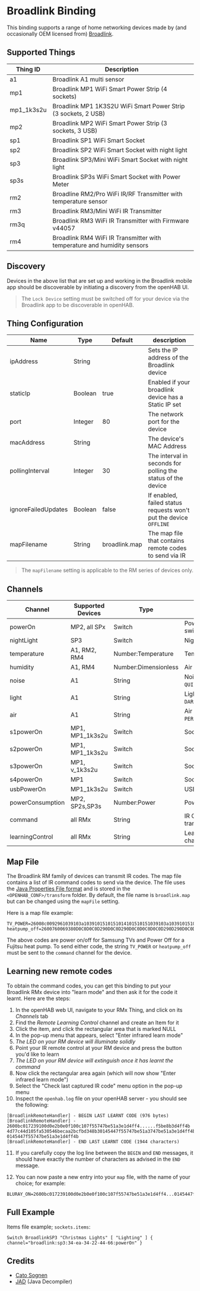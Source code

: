 # Broadlink Binding

This binding supports a range of home networking devices made by (and occasionally OEM licensed from) [Broadlink](https://www.ibroadlink.com/).

## Supported Things

| Thing ID   | Description                                                             |
|------------|-------------------------------------------------------------------------|
| a1         | Broadlink A1 multi sensor                                               |
| mp1        | Broadlink MP1 WiFi Smart Power Strip (4 sockets)                        |
| mp1_1k3s2u | Broadlink MP1 1K3S2U WiFi Smart Power Strip (3 sockets, 2 USB)          |
| mp2        | Broadlink MP2 WiFi Smart Power Strip (3 sockets, 3 USB)                 |
| sp1        | Broadlink SP1 WiFi Smart Socket                                         |
| sp2        | Broadlink SP2 WiFi Smart Socket with night light                        |
| sp3        | Broadlink SP3/Mini WiFi Smart Socket with night light                   |
| sp3s       | Broadlink SP3s WiFi Smart Socket with Power Meter                       |
| rm2        | Broadline RM2/Pro WiFi IR/RF Transmitter with temperature sensor        |
| rm3        | Broadlink RM3/Mini WiFi IR Transmitter                                  |
| rm3q       | Broadlink RM3 WiFi IR Transmitter with Firmware v44057                  |
| rm4        | Broadlink RM4 WiFi IR Transmitter with temperature and humidity sensors |

## Discovery

Devices in the above list that are set up and working in the Broadlink mobile app should be discoverable by initiating a discovery from the openHAB UI.

> The `Lock Device` setting must be switched off for your device via the Broadlink app to be discoverable in openHAB.

## Thing Configuration

| Name                | Type    | Default       | description                                                                       |
|---------------------|---------|---------------|-----------------------------------------------------------------------------------|
| ipAddress           | String  |               | Sets the IP address of the Broadlink device                                       |
| staticIp            | Boolean | true          | Enabled if your broadlink device has a Static IP set                              |
| port                | Integer | 80            | The network port for the device                                                   |
| macAddress          | String  |               | The device's MAC Address                                                           |
| pollingInterval     | Integer | 30            | The interval in seconds for polling the status of the device                      |
| ignoreFailedUpdates | Boolean | false         | If enabled, failed status requests won't put the device `OFFLINE`                       |
| mapFilename         | String  | broadlink.map | The map file that contains remote codes to send via IR                            |

> The `mapFilename` setting is applicable to the RM series of devices only.

## Channels

| Channel          | Supported Devices        | Type                 | Description                                     |
|------------------|--------------------------|----------------------|-------------------------------------------------|
| powerOn          | MP2, all SPx             | Switch               | Power on/off for switches/strips                |
| nightLight       | SP3                      | Switch               | Night light on/off                              |
| temperature      | A1, RM2, RM4             | Number:Temperature   | Temperature                                     |
| humidity         | A1, RM4                  | Number:Dimensionless | Air humidity percentage                         |
| noise            | A1                       | String               | Noise level: `QUIET`/`NORMAL`/`NOISY`/`EXTREME` |
| light            | A1                       | String               | Light level: `DARK`/`DIM`/`NORMAL`/`BRIGHT`     |
| air              | A1                       | String               | Air quality: `PERFECT`/`GOOD`/`NORMAL`/`BAD`    |
| s1powerOn        | MP1, MP1_1k3s2u          | Switch               | Socket 1 power                                  |
| s2powerOn        | MP1, MP1_1k3s2u          | Switch               | Socket 2 power                                  |
| s3powerOn        | MP1, v_1k3s2u            | Switch               | Socket 3 power                                  |
| s4powerOn        | MP1                      | Switch               | Socket 4 power                                  |
| usbPowerOn       | MP1_1k3s2u               | Switch               | USB power                                       |
| powerConsumption | MP2, SP2s,SP3s           | Number:Power         | Power consumption                               |
| command          | all RMx                  | String               | IR Command code to transmit                     |
| learningControl  | all RMx                  | String               | Learn mode command channel (see below)          |

## Map File

The Broadlink RM family of devices can transmit IR codes.
The map file contains a list of IR command codes to send via the device.
The file uses the [Java Properties File format](https://en.wikipedia.org/wiki/.properties) and is stored in the `<OPENHAB_CONF>/transform` folder.
By default, the file name is `broadlink.map` but can be changed using the `mapFile` setting.

Here is a map file example:

```
TV_POWER=26008c0092961039103a1039101510151014101510151039103a10391015101411141015101510141139101510141114101510151014103a10141139103911391037123a10391000060092961039103911391014111410151015101411391039103a101411141015101510141015103911141015101510141015101510391015103911391039103a1039103911000d05000000000000000000000000
heatpump_off=2600760069380D0C0D0C0D290D0C0D290D0C0D0C0D0C0D290D290D0C0D0C0D0C0D290D290D0C0D0C0D0C0D0C0D0C0D0C0D0C0D0C0D0C0D0C0D0C0D0C0D0C0D290D0C0D0C0D0C0D0C0D0C0D0C0D0C0D290D0C0D0C0D0C0D0C0D290D0C0D0C0D0C0D0C0D0C0D0C0D290D0C0D290D290D290D290D290D290E0002900000

```

The above codes are power on/off for Samsung TVs and Power Off for a Fujitsu heat pump.
To send either code, the string `TV_POWER` or `heatpump_off` must be sent to the `command` channel for the device.

## Learning new remote codes

To obtain the command codes, you can get this binding to put your Broadlink RMx device into 
"learn mode" and then ask it for the code it learnt. Here are the steps:

1. In the openHAB web UI, navigate to your RMx Thing, and click on its *Channels* tab
2. Find the *Remote Learning Control* channel and create an Item for it
3. Click the item, and click the rectangular area that is marked NULL
4. In the pop-up menu that appears, select "Enter infrared learn mode"
5. *The LED on your RM device will illuminate solidly*
6. Point your IR remote control at your RM device and press the button you'd like to learn
7. *The LED on your RM device will extinguish once it has learnt the command*
8. Now click the rectangular area again (which will now show "Enter infrared learn mode")
9. Select the "Check last captured IR code" menu option in the pop-up menu
10. Inspect the `openhab.log` file on your openHAB server - you should see the following:

```
[BroadlinkRemoteHandler] - BEGIN LAST LEARNT CODE (976 bytes)
[BroadlinkRemoteHandler] - 2600bc017239100d0e2b0e0f100c107f55747be51a3e1d4ff4......f5be8b3d4ff4b
4d77c44d105fa530546becaa2bcfbd348b30145447f55747be51a3747be51a3e1d4ff4b3f4f4f......a3e1d4ff4b348
0145447f55747be51a3e1d4ff4b
[BroadlinkRemoteHandler] - END LAST LEARNT CODE (1944 characters)
```

11. If you carefully copy the log line between the `BEGIN` and `END` messages, 
    it should have exactly the number of characters as advised in the `END` message.
    
12. You can now paste a new entry into your `map` file, with the name of your choice; for example:

```
BLURAY_ON=2600bc017239100d0e2b0e0f100c107f55747be51a3e1d4ff4...0145447f55747be51a3e1d4ff4b
```


## Full Example

Items file example; `sockets.items`:

```
Switch BroadlinkSP3 "Christmas Lights" [ "Lighting" ] { channel="broadlink:sp3:34-ea-34-22-44-66:powerOn" } 
```

## Credits

- [Cato Sognen](https://community.openhab.org/u/cato_sognen)
- [JAD](http://www.javadecompilers.com/jad) (Java Decompiler)

